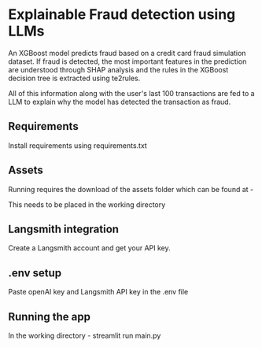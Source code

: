 # Explainable Fraud detection using LLMs
An XGBoost model predicts fraud based on a credit card fraud simulation dataset. If fraud is detected, the most important features in the prediction are understood through SHAP analysis and the rules in the XGBoost decision tree is extracted using te2rules.

All of this information along with the user's last 100 transactions are fed to a LLM to explain why the model has detected the transaction as fraud.

## Requirements

Install requirements using requirements.txt

## Assets

Running requires the download of the assets folder which can be found at - 

This needs to be placed in the working directory

## Langsmith integration

Create a Langsmith account and get your API key.

## .env setup

Paste openAI key and Langsmith API key in the .env file

## Running the app

In the working directory - streamlit run main.py
